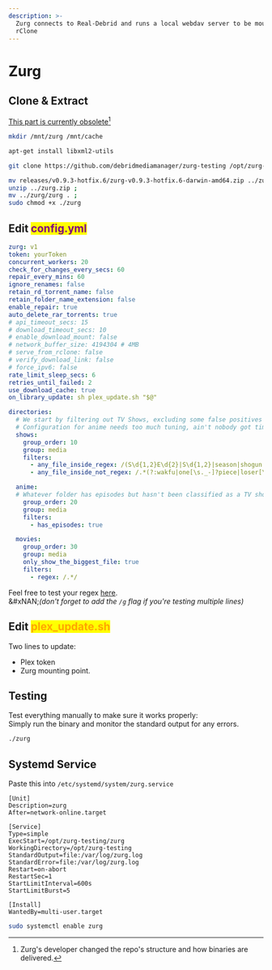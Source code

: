 ```yaml
---
description: >-
  Zurg connects to Real-Debrid and runs a local webdav server to be mounted with
  rClone
---
```


# Zurg

## Clone & Extract

[This part is currently obsolete](#user-content-fn-1)[^1]

```bash
mkdir /mnt/zurg /mnt/cache
```

```bash
apt-get install libxml2-utils
```

```bash
git clone https://github.com/debridmediamanager/zurg-testing /opt/zurg-testing/ ; cd /opt/zurg-testing/
```

```bash
mv releases/v0.9.3-hotfix.6/zurg-v0.9.3-hotfix.6-darwin-amd64.zip ../zurg.zip ;
unzip ../zurg.zip ;
mv ../zurg/zurg . ;
sudo chmod +x ./zurg
```

## Edit <mark style="color:purple;">config.yml</mark>

```yaml
zurg: v1
token: yourToken
concurrent_workers: 20
check_for_changes_every_secs: 60
repair_every_mins: 60
ignore_renames: false
retain_rd_torrent_name: false
retain_folder_name_extension: false
enable_repair: true
auto_delete_rar_torrents: true
# api_timeout_secs: 15
# download_timeout_secs: 10
# enable_download_mount: false
# network_buffer_size: 4194304 # 4MB
# serve_from_rclone: false
# verify_download_link: false
# force_ipv6: false
rate_limit_sleep_secs: 6
retries_until_failed: 2
use_download_cache: true
on_library_update: sh plex_update.sh "$@"

directories:
  # We start by filtering out TV Shows, excluding some false positives
  # Configuration for anime needs too much tuning, ain't nobody got time for that.
  shows:
    group_order: 10
    group: media
    filters:
      - any_file_inside_regex: /(S\d{1,2}E\d{2}|S\d{1,2}|season|shogun|kingstown|severance)/i
      - any_file_inside_not_regex: /.*(?:wakfu|one[\s._-]?piece|loser[\s._-]?ranger|full[\s._-]?metal|mushoku[\s._-]?tensei|solo[\s._-]?leveling|frieren|kid[\s._-]?paddle).*/i

  anime:
  # Whatever folder has episodes but hasn't been classified as a TV show
    group_order: 20
    group: media
    filters:
      - has_episodes: true

  movies:
    group_order: 30
    group: media
    only_show_the_biggest_file: true
    filters:
      - regex: /.*/
```

Feel free to test your regex [here](https://regexr.com/).\
&#xNAN;_(don't forget to add the `/g` flag if you're testing multiple lines)_

## Edit <mark style="color:orange;">plex\_update.sh</mark>

Two lines to update:

* Plex token
* Zurg mounting point.

## Testing

Test everything manually to make sure it works properly:\
Simply run the binary and monitor the standard output for any errors.

```bash
./zurg
```

## Systemd Service

Paste this into `/etc/systemd/system/zurg.service`

```systemd
[Unit]
Description=zurg
After=network-online.target

[Service]
Type=simple
ExecStart=/opt/zurg-testing/zurg
WorkingDirectory=/opt/zurg-testing
StandardOutput=file:/var/log/zurg.log
StandardError=file:/var/log/zurg.log
Restart=on-abort
RestartSec=1
StartLimitInterval=600s
StartLimitBurst=5

[Install]
WantedBy=multi-user.target
```

```bash
sudo systemctl enable zurg
```

[^1]: Zurg's developer changed the repo's structure and how binaries are delivered.
